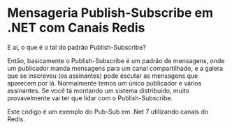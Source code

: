 # Mensageria Publish-Subscribe em .NET com Canais Redis


E aí, o que é o tal do padrão Publish-Subscribe?

Então, basicamente o Publish-Subscribe é um padrão de mensagens, onde um publicador manda mensagens para um canal compartilhado, e a galera que se inscreveu (os assinantes) pode escutar as mensagens que aparecem por lá. Normalmente temos um único publicador e vários assinantes. Se você tá montando um sistema distribuído, muito provavelmente vai ter que lidar com o Publish-Subscribe.

Este código é um exemplo do Pub-Sub em .Net 7 utilizando canais do Redis.